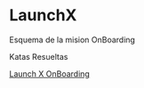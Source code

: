 # LaunchX
Esquema de la mision OnBoarding

Katas Resueltas

<a href="https://github.com/LaunchX-InnovaccionVirtual/CursoIntroPython" target="_blank">Launch X OnBoarding</a>
